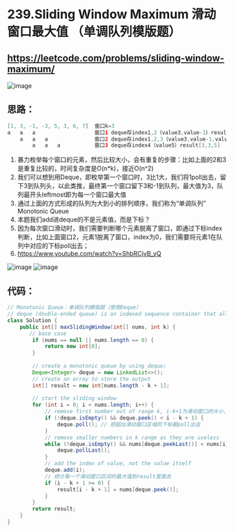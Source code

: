 239.Sliding Window Maximum 滑动窗口最大值 （单调队列模版题）
===
https://leetcode.com/problems/sliding-window-maximum/
----

![image](https://user-images.githubusercontent.com/91653378/138625864-5baf9159-dec4-4ee9-be1a-c00d3267b04e.png)

思路：
---
````Java
[1, 3, -1, -3, 5, 3, 6, 7]  窗口k=3
a   a   a                   窗口1 deque存index1,2（value3,value-1）result[3]
    a   a   a               窗口2 deque存index1,2,3（value3,value-1,value-3）result[3,3]
        a   a   a           窗口3 deque存index4（value5）result[3,3,5]
````

1. 暴力枚举每个窗口的元素，然后比较大小，会有重复的步骤：比如上面的2和3是重复比较的，时间复杂度是O(n*k)，接近O(n^2)
2. 我们可以想到用Deque，即枚举第一个窗口时，3比1大，我们将1poll出去，留下3到队列头，以此类推，最终第一个窗口留下3和-1到队列，最大值为3，队列最开头leftmost即为每一个窗口最大值
3. 通过上面的方式形成的队列为大到小的排列顺序，我们称为“单调队列” Monotonic Queue
4. 本题我们add进deque的不是元素值，而是下标？
5. 因为每次窗口滑动时，我们需要判断哪个元素脱离了窗口，即通过下标index判断，比如上面窗口2，元素1脱离了窗口，index为0，我们需要将元素1在队列中对应的下标poll出去；
6. https://www.youtube.com/watch?v=ShbRCjvB_yQ

![image](https://user-images.githubusercontent.com/91653378/138628898-9e2e16ce-f9bd-442a-9bb7-78c5191bbe4a.png)
![image](https://user-images.githubusercontent.com/91653378/138628931-33f97f60-5ec9-4504-9f65-48805ca98b0d.png)

代码：
-----
````Java
// Monotonic Queue：单调队列模版题（使用Deque）
// deque (double-ended queue) is an indexed sequence container that allows fast insertion and deletion at both its beginning and its end.
class Solution {
    public int[] maxSlidingWindow(int[] nums, int k) {
       // base case
        if (nums == null || nums.length == 0) {
            return new int[0];
        }
        
        // create a monotonic queue by using deque;
        Deque<Integer> deque = new LinkedList<>();
        // create an array to store the output
        int[] result = new int[nums.length - k + 1];
        
        // start the sliding window
        for (int i = 0; i < nums.length; i++) {
            // remove first number out of range k, i-k+1为滑动窗口的大小，peek的是0这个下标
            if (!deque.isEmpty() && deque.peek() < i - k + 1) {
                deque.poll(); // 把超出滑动窗口区域的下标都poll出去
            }
            // remove smaller numbers in k range as they are useless
            while (!deque.isEmpty() && nums[deque.peekLast()] < nums[i]) {
                deque.pollLast();
            }
            // add the index of value, not the value itself
            deque.add(i);
            // 统计每一个滑动窗口区间的最大值到result里面去
            if (i - k + 1 >= 0) {
                result[i - k + 1] = nums[deque.peek()];
            }
        }
        return result;
    }
}
````
